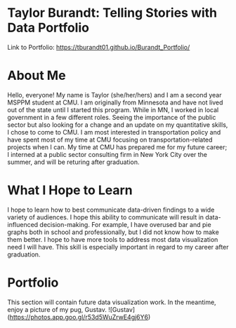 # Taylor Burandt: Telling Stories with Data Portfolio
Link to Portfolio: https://tburandt01.github.io/Burandt_Portfolio/

# **About Me**
Hello, everyone! My name is Taylor (she/her/hers) and I am a second year MSPPM student at CMU. I am originally from Minnesota and have not lived out of the state until I started this program. While in MN, I worked in local government in a few different roles. Seeing the importance of the public sector but also looking for a change and an update on my quantitative skills, I chose to come to CMU. I am most interested in transportation policy and have spent most of my time at CMU focusing on transportation-related projects when I can. My time at CMU has prepared me for my future career; I interned at a public sector consulting firm in New York City over the summer, and will be returing after graduation. 

# **What I Hope to Learn**
I hope to learn how to best communicate data-driven findings to a wide variety of audiences. I hope this ability to communicate will result in data-influenced decision-making. For example, I have overused bar and pie graphs both in school and professionally, but I did not know how to make them better. I hope to have more tools to address most data visualization need I will have. This skill is especially important in regard to my career after graduation.

# **Portfolio**
This section will contain future data visualization work. In the meantime, enjoy a picture of my pug, Gustav.
![Gustav] 
(https://photos.app.goo.gl/r53d5WuZrwE4gj6Y6)

